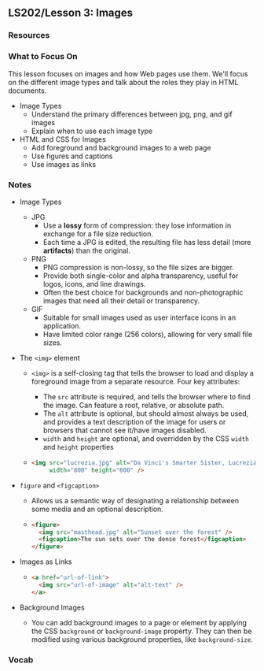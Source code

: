 ## LS202/Lesson 3: Images

### Resources
### What to Focus On

This lesson focuses on images and how Web pages use them. We'll focus on the different image types and talk about the roles they play in HTML documents.

* Image Types
  * Understand the primary differences between jpg, png, and gif images
  * Explain when to use each image type
* HTML and CSS for Images
  * Add foreground and background images to a web page
  * Use figures and captions
  * Use images as links

### Notes

* Image Types

  * JPG
    * Use a **lossy** form of compression: they lose information in exchange for a file size reduction.
    * Each time a JPG is edited, the resulting file has less detail (more **artifacts**) than the original.
  * PNG
    * PNG compression is non-lossy, so the file sizes are bigger.
    * Provide both single-color and alpha transparency, useful for logos, icons, and line drawings.
    * Often the best choice for backgrounds and non-photographic images that need all their detail or transparency.
  * GIF
    * Suitable for small images used as user interface icons in an application.
    * Have limited color range (256 colors), allowing for very small file sizes.

* The `<img>` element

  * `<img>` is a self-closing tag that tells the browser to load and display a foreground image from a separate resource. Four key attributes:

    * The `src` attribute is required, and tells the browser where to find the image. Can feature a root, relative, or absolute path.
    * The `alt` attribute is optional, but should almost always be used, and provides a text description of the image for users or browsers that cannot see it/have images disabled.
    * `width` and `height` are optional, and overridden by the CSS `width` and `height` properties

  * ```html
    <img src="lucrezia.jpg" alt="Da Vinci's Smarter Sister, Lucrezia"
         width="800" height="600" />
    ```

* `figure` and `<figcaption>`

  * Allows us a semantic way of designating a relationship between some media and an optional description.

  * ```html
    <figure>
      <img src="masthead.jpg" alt="Sunset over the forest" />
      <figcaption>The sun sets over the dense forest</figcaption>
    </figure>
    ```

* Images as Links

  * ```html
    <a href="url-of-link">
      <img src="url-of-image" alt="alt-text" />
    </a>
    ```

* Background Images

  * You can add background images to a page or element by applying the CSS `background` or `background-image` property. They can then be modified using various background properties, like `background-size`.

### Vocab
